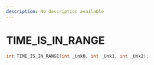 ```yaml
---
description: No description available 
---
```


# TIME_IS_IN_RANGE

```cpp
int TIME_IS_IN_RANGE(int _Unk0, int _Unk1, int _Unk2);
```